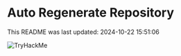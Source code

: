 # Auto Regenerate Repository

This README was last updated: 2024-10-22 15:51:06

 ![TryHackMe](https://tryhackme.com/badge/533634)